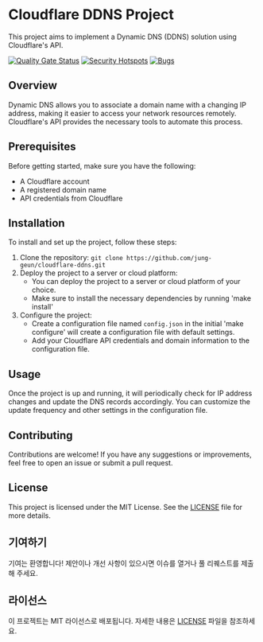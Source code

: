# Cloudflare DDNS Project

This project aims to implement a Dynamic DNS (DDNS) solution using Cloudflare's API. 

[![Quality Gate Status](https://sonar.pieroot.xyz/api/project_badges/measure?project=jung-geun_cloudflare-ddns_AZIjf9NeRMPvGKjJzls4&metric=alert_status&token=sqb_706e3b82fdb379ee29accac27f1bd19726dcb31c)](https://sonar.pieroot.xyz/dashboard?id=jung-geun_cloudflare-ddns_AZIjf9NeRMPvGKjJzls4)
[![Security Hotspots](https://sonar.pieroot.xyz/api/project_badges/measure?project=jung-geun_cloudflare-ddns_AZIjf9NeRMPvGKjJzls4&metric=security_hotspots&token=sqb_706e3b82fdb379ee29accac27f1bd19726dcb31c)](https://sonar.pieroot.xyz/dashboard?id=jung-geun_cloudflare-ddns_AZIjf9NeRMPvGKjJzls4)
[![Bugs](https://sonar.pieroot.xyz/api/project_badges/measure?project=jung-geun_cloudflare-ddns_AZIjf9NeRMPvGKjJzls4&metric=bugs&token=sqb_706e3b82fdb379ee29accac27f1bd19726dcb31c)](https://sonar.pieroot.xyz/dashboard?id=jung-geun_cloudflare-ddns_AZIjf9NeRMPvGKjJzls4)

## Overview
Dynamic DNS allows you to associate a domain name with a changing IP address, making it easier to access your network resources remotely. Cloudflare's API provides the necessary tools to automate this process.

## Prerequisites
Before getting started, make sure you have the following:

- A Cloudflare account
- A registered domain name
- API credentials from Cloudflare

## Installation
To install and set up the project, follow these steps:

1. Clone the repository: `git clone https://github.com/jung-geun/cloudflare-ddns.git`
2. Deploy the project to a server or cloud platform: 
    - You can deploy the project to a server or cloud platform of your choice. 
    - Make sure to install the necessary dependencies by running 'make install'
3. Configure the project:
    - Create a configuration file named `config.json` in the initial 
    'make configure' will create a configuration file with default settings.
    - Add your Cloudflare API credentials and domain information to the configuration file.


## Usage
Once the project is up and running, it will periodically check for IP address changes and update the DNS records accordingly. You can customize the update frequency and other settings in the configuration file.

## Contributing
Contributions are welcome! If you have any suggestions or improvements, feel free to open an issue or submit a pull request.

## License
This project is licensed under the MIT License. See the [LICENSE](./LICENSE) file for more details.
## 기여하기
기여는 환영합니다! 제안이나 개선 사항이 있으시면 이슈를 열거나 풀 리퀘스트를 제출해 주세요.

## 라이선스
이 프로젝트는 MIT 라이선스로 배포됩니다. 자세한 내용은 [LICENSE](./LICENSE) 파일을 참조하세요.